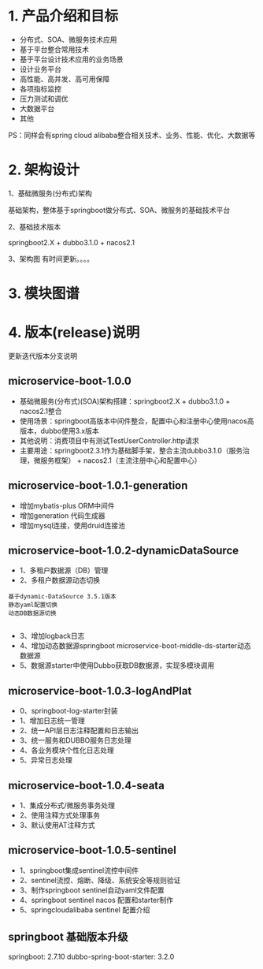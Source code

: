 # 1. 产品介绍和目标
* 分布式、SOA、微服务技术应用
* 基于平台整合常用技术
* 基于平台设计技术应用的业务场景
* 设计业务平台
* 高性能、高并发、高可用保障
* 各项指标监控
* 压力测试和调优
* 大数据平台
* 其他

PS：同样会有spring cloud alibaba整合相关技术、业务、性能、优化、大数据等

# 2. 架构设计
1、基础微服务(分布式)架构

基础架构，整体基于springboot做分布式、SOA、微服务的基础技术平台

2、基础技术版本

springboot2.X + dubbo3.1.0 + nacos2.1

3、架构图
有时间更新。。。。

# 3. 模块图谱

# 4. 版本(release)说明
更新迭代版本分支说明
## microservice-boot-1.0.0
- 基础微服务(分布式)(SOA)架构搭建：springboot2.X + dubbo3.1.0 + nacos2.1整合
- 使用场景：springboot高版本中间件整合，配置中心和注册中心使用nacos高版本，dubbo使用3.x版本
- 其他说明：消费项目中有测试TestUserController.http请求
- 主要用途：springboot2.3.1作为基础脚手架，整合主流dubbo3.1.0（服务治理，微服务框架） + nacos2.1（主流注册中心和配置中心）

## microservice-boot-1.0.1-generation
- 增加mybatis-plus ORM中间件
- 增加generation 代码生成器
- 增加mysql连接，使用druid连接池

## microservice-boot-1.0.2-dynamicDataSource
- 1、多租户数据源（DB）管理 
- 2、多租户数据源动态切换 
```
基于dynamic-DataSource 3.5.1版本 
静态yaml配置切换
动态DB数据源切换
    
```
- 3、增加logback日志 
- 4、增加动态数据源springboot microservice-boot-middle-ds-starter动态数据源
- 5、数据源starter中使用Dubbo获取DB数据源，实现多模块调用

## microservice-boot-1.0.3-logAndPlat
- 0、springboot-log-starter封装
- 1、增加日志统一管理
- 2、统一API层日志注释配置和日志输出
- 3、统一服务和DUBBO服务日志处理
- 4、各业务模块个性化日志处理
- 5、异常日志处理

## microservice-boot-1.0.4-seata
- 1、集成分布式/微服务事务处理
- 2、使用注释方式处理事务
- 3、默认使用AT注释方式

## microservice-boot-1.0.5-sentinel
- 1、springboot集成sentinel流控中间件
- 2、sentinel流控、熔断、降级、系统安全等规则验证
- 3、制作springboot sentinel自动yaml文件配置
- 4、springboot sentinel nacos 配置和starter制作
- 5、springcloudalibaba sentinel 配置介绍

## springboot 基础版本升级

springboot:                 2.7.10
dubbo-spring-boot-starter:  3.2.0





















